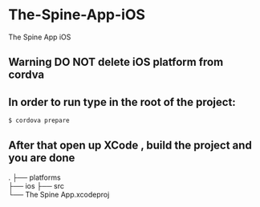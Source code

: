# The-Spine-App-iOS
The Spine App iOS

## Warning DO NOT delete iOS platform from cordva

## In order to run type in the root of the project:
```bash
$ cordova prepare
```
## After that open up XCode , build the project and you are done
.
├── platforms                   
├── ios
├── src                     
└── The Spine App.xcodeproj
